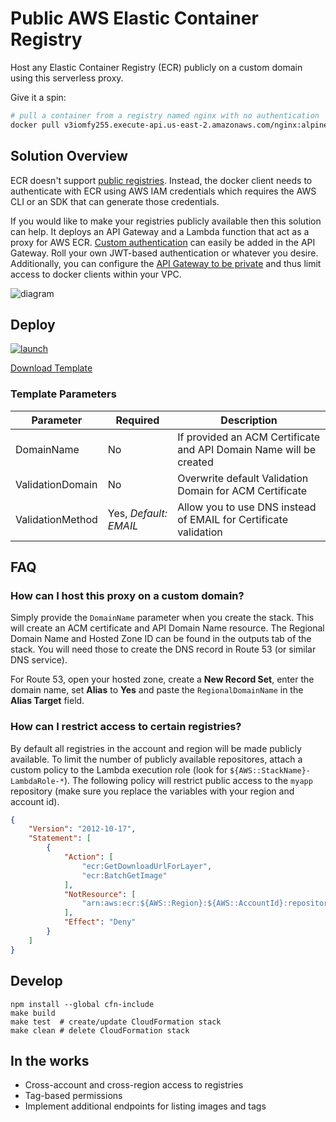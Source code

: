 # Public AWS Elastic Container Registry

Host any Elastic Container Registry (ECR) publicly on a custom domain using this serverless proxy.

Give it a spin:

```bash
# pull a container from a registry named nginx with no authentication
docker pull v3iomfy255.execute-api.us-east-2.amazonaws.com/nginx:alpine
```

## Solution Overview

ECR doesn't support [public registries](https://aws.amazon.com/ecr/faqs/). Instead, the docker client needs to authenticate with ECR using AWS IAM credentials which requires the AWS CLI or an SDK that can generate those credentials.

If you would like to make your registries publicly available then this solution can help. It deploys an API Gateway and a Lambda function that act as a proxy for AWS ECR. [Custom authentication](https://docs.aws.amazon.com/apigateway/latest/developerguide/apigateway-use-lambda-authorizer.html) can easily be added in the API Gateway. Roll your own JWT-based authentication or whatever you desire. Additionally, you can configure the [API Gateway to be private](https://docs.aws.amazon.com/apigateway/latest/developerguide/apigateway-private-apis.html) and thus limit access to docker clients within your VPC.

![diagram](docs/aws-ecr-public.svg)

## Deploy

[![launch](docs/launch-stack.svg)](https://console.aws.amazon.com/cloudformation/home?#/stacks/create/review?filter=active&templateURL=https%3A%2F%2Fs3.us-east-2.amazonaws.com%2Fmonken%2Faws-ecr-public%2Fv1.1.0%2Ftemplate.json&stackName=ecr-public)

[Download Template](https://s3.us-east-2.amazonaws.com/monken/aws-ecr-public/v1.1.0/template.json)


### Template Parameters

| Parameter | Required | Description |
| -- | -- | -- |
| DomainName | No | If provided an ACM Certificate and API Domain Name will be created
| ValidationDomain | No | Overwrite default Validation Domain for ACM Certificate
| ValidationMethod | Yes, *Default: EMAIL* | Allow you to use DNS instead of EMAIL for Certificate validation

## FAQ

### How can I host this proxy on a custom domain?

Simply provide the `DomainName` parameter when you create the stack. This will create an ACM certificate and API Domain Name resource. The Regional Domain Name and Hosted Zone ID can be found in the outputs tab of the stack. You will need those to create the DNS record in Route 53 (or similar DNS service).

For Route 53, open your hosted zone, create a **New Record Set**, enter the domain name, set **Alias** to **Yes** and paste the `RegionalDomainName` in the **Alias Target** field.

### How can I restrict access to certain registries?

By default all registries in the account and region will be made publicly available. To limit the number of publicly available repositores, attach a custom policy to the Lambda execution role (look for `${AWS::StackName}-LambdaRole-*`). The following policy will restrict public access to the `myapp` repository (make sure you replace the variables with your region and account id).

```json
{
    "Version": "2012-10-17",
    "Statement": [
        {
            "Action": [
                "ecr:GetDownloadUrlForLayer",
                "ecr:BatchGetImage"
            ],
            "NotResource": [
                "arn:aws:ecr:${AWS::Region}:${AWS::AccountId}:repository/myapp"
            ],
            "Effect": "Deny"
        }
    ]
}
```

## Develop

```
npm install --global cfn-include
make build
make test  # create/update CloudFormation stack
make clean # delete CloudFormation stack
```

## In the works

* Cross-account and cross-region access to registries
* Tag-based permissions
* Implement additional endpoints for listing images and tags
